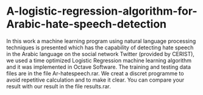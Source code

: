 # A-logistic-regression-algorithm-for-Arabic-hate-speech-detection
In this work a machine learning program using natural language processing techniques is presented which has the capability of detecting hate speech in the Arabic language on the social network Twitter (provided by CERIST), we used a time optimized Logistic Regression machine learning algorithm and it was implemented in Octave Software.
The training and testing data files are in the file Ar-hatespeech.rar.
We creat a discret programme to avoid repetitive calculation and to make it clear.
You can compare your result with our result in the file results.rar.
